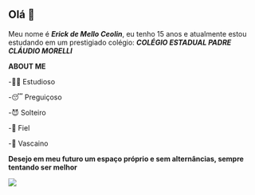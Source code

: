 ## Olá 👋

Meu nome é _**Erick de Mello Ceolin**_, eu tenho 15 anos e atualmente estou estudando em um prestigiado colégio: _**COLÉGIO ESTADUAL PADRE CLÁUDIO MORELLI**_

**ABOUT ME**

-✍🏻 Estudioso

-😴 Preguiçoso

-😈 Solteiro

-🙏 Fiel

-💢 Vascaino

**Desejo em meu futuro um espaço próprio e sem alternâncias, sempre tentando ser melhor**


![](https://tenor.com/pt-BR/view/bluezao-gif-27663463)
